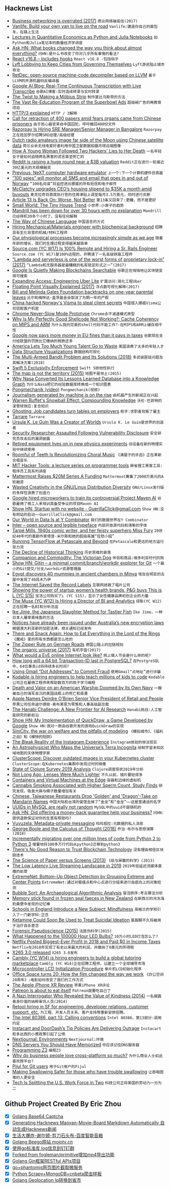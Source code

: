 ## Hacknews List


- [Business networking is overrated (2017)](https://www.nytimes.com/2017/08/24/opinion/sunday/networking-connections-business.html)  `商业网络被高估(2017)`
- [Vanlife: Build your own van to live on the road](https://divineontheroad.com/build-a-van/)  `Vanlife:建造你自己的面包车，在路上生活`
- [Lectures in Quantitative Economics as Python and Julia Notebooks](https://lectures.quantecon.org/)  `如Python和Julia笔记本的数量经济学讲座`
- [Ask HN: What books changed the way you think about almost everything?](item?id=19087418)  `问HN:是什么书改变了你对几乎所有事情的看法?`
- [React v16.8 – includes hooks](https://reactjs.org/blog/2019/02/06/react-v16.8.0.html)  `React v16.8 -包括钩子`
- [Lyft Lobbying to Keep Cities from Governing Themselves](https://humantransit.org/2019/02/lyft-lobbying-to-keep-cities-from-governing-themselves.html)  `Lyft游说阻止城市自治`
- [RetDec: open-source machine-code decompiler based on LLVM](https://retdec.com/)  `基于LLVM的开源机器码反编译器`
- [Google AI Blog: Real-Time Continuous Transcription with Live Transcribe](https://ai.googleblog.com/2019/02/real-time-continuous-transcription-with.html)  `谷歌AI博客:实时连续转录与实时转录`
- [The Twist to Making a Möbius Strip](https://www.quantamagazine.org/the-hidden-twist-to-making-a-mobius-strip-20170209)  `制作莫比乌斯带的方法`
- [The Vast Re-Education Program of the Superbowl Ads](http://churchlife.nd.edu/2019/02/05/the-vast-re-education-program-of-the-superbowl-ads/)  `超级碗广告的再教育项目`
- [HTTP/3 explained](https://http3-explained.haxx.se/en/)  `HTTP / 3解释`
- [Call for retraction of 400 papers amid fears organs came from Chinese prisoners](https://www.theguardian.com/science/2019/feb/06/call-for-retraction-of-400-scientific-papers-amid-fears-organs-came-from-chinese-prisoners)  `由于担心器官来自中国囚犯，呼吁撤回400份文件`
- [Razorpay Is Hiring SRE Manager/Senior Manager in Bangalore](item?id=19094524)  `Razorpay正在班加罗尔招聘SRE经理/高级经理`
- [Dutch radio amateurs image far side of the Moon using Chinese satellite data](https://www.camras.nl/en/blog/2018/precious-earth-and-lunar-far-side/)  `荷兰业余无线电爱好者利用中国卫星数据拍摄月球远端图像`
- [How A Young Woman Followed Two Hackers&#39; Lies to Her Death](https://www.buzzfeednews.com/article/josephbernstein/tomi-masters-down-the-rabbit-hole-i-go)  `一名年轻女子是如何追随两名黑客的谎言直至死亡的`
- [Reddit is raising a huge round near a $3B valuation](https://techcrunch.com/2019/02/05/raiseit/)  `Reddit正在进行一轮接近30亿美元的大规模融资`
- [Previous: NeXT computer hardware emulator](http://previous.alternative-system.com/)  `上一个:下一个计算机硬件仿真器`
- [“100 spies” will monitor all SMS and email that goes in and out of Norway](https://translate.google.com/translate?sl=auto&amp;tl=en&amp;u=https%3A%2F%2Fwww.nettavisen.no%2Fnyheter%2F100-spioner-skal-overvake-alle-sms-er-og-e-poster-som-gar-inn-og-ut-av-norge%2F3423589246.html)  `“100名间谍”将监控进出挪威的所有短信和电子邮件`
- [McClatchy upgrades CEO’s housing stipend to $35K a month amid buyouts](https://www.cjr.org/business_of_news/mcclatchy-upgrades-ceo-forman-housing-stipend-35k-month-buyouts.php)  `麦克拉奇将首席执行官的住房津贴上调至每月3.5万美元，同时进行买断`
- [Article 13 Is Back On: Worse, Not Better](https://juliareda.eu/2019/02/article-13-worse/)  `第13条又回来了:更糟，而不是更好`
- [Small World: The Tiny House Trend](https://believermag.com/small-world/)  `小世界:小房子的趋势`
- [Mandrill has been down for over 30 hours with no explanation](https://twitter.com/teotwaki/status/1092624972252618754)  `Mandrill已经停机30多个小时了，没有任何解释`
- [The Way of Chinese Language](http://thevivekpandey.github.io/posts/2019-02-02-way-of-chinese-language.html)  `中国语言的方式`
- [Hiring Mechanical/Materials engineer with biochemical background](item?id=19084824)  `招聘具有生化背景的机械/材料工程师`
- [Our physiological processes become increasingly simple as we age](http://nautil.us/issue/68/context/the-real-secret-of-youth-is-complexity-rp)  `随着年龄的增长，我们的生理过程变得越来越简单`
- [Source.com (YC W17) Is 100% Remote and Hiring a Sr. Rails Engineer](https://source-com.breezy.hr)  `Source.com (YC W17)是100%远程的，并聘请了一名高级铁路工程师`
- [“Lambda and serverless is one of the worst forms of proprietary lock-in” (2017)](https://www.theregister.co.uk/2017/11/06/coreos_kubernetes_v_world/)  `“Lambda和无服务器是最糟糕的私有锁定形式之一”(2017)`
- [Google Is Quietly Making Blockchains Searchable](https://www.forbes.com/sites/michaeldelcastillo/2019/02/04/navigating-bitcoin-ethereum-xrp-how-google-is-quietly-making-blockchains-searchable/)  `谷歌正在悄悄地让区块链变得可搜索`
- [Expanding Access: Engineering Uber Lite](https://eng.uber.com/engineering-uber-lite/)  `扩展访问:简化工程Uber`
- [Floating Point Visually Explained (2017)](http://fabiensanglard.net/floating_point_visually_explained/index.php)  `浮点数可视化解释(2017)`
- [Bill and Melinda Gates Foundation backtracks on one-year parental leaves](https://qz.com/work/1541822/the-bill-melinda-gates-foundation-is-backtracking-on-year-long-parental-leaves/)  `比尔和梅林达·盖茨基金会取消了为期一年的产假`
- [China hacked Norway&#39;s Visma to steal client secrets](https://www.reuters.com/article/us-china-cyber-norway-visma/china-hacked-norways-visma-to-steal-client-secrets-investigators-idUSKCN1PV141)  `中国侵入挪威Visma公司窃取客户机密`
- [Chrome Never-Slow Mode Prototype](https://chromium-review.googlesource.com/c/chromium/src/&#43;/1265506)  `Chrome永不减速模式原型`
- [Why Is My Perfectly Good Shellcode Not Working?: Cache Coherency on MIPS and ARM](https://blog.senr.io/blog/why-is-my-perfectly-good-shellcode-not-working-cache-coherency-on-mips-and-arm)  `为什么我的完美的shell代码不能工作?:在MIPS和ARM上缓存相干性`
- [Google now pays more money in EU fines than it pays in taxes](https://www.computing.co.uk/ctg/news/3070492/google-now-pays-more-money-in-eu-fines-than-it-pays-in-taxes)  `谷歌现在支付给欧盟的罚款比它缴纳的税款还多`
- [America Lets Too Much Young Talent Go to Waste](https://www.bloomberg.com/opinion/articles/2019-02-06/america-neglects-talent-of-too-many-of-its-best-and-brightest)  `美国浪费了太多的年轻人才`
- [Data Structure Visualizations](https://www.cs.usfca.edu/~galles/visualization/Algorithms.html)  `数据结构可视化`
- [The Multi-Armed Bandit Problem and Its Solutions (2018)](https://lilianweng.github.io/lil-log/2018/01/23/the-multi-armed-bandit-problem-and-its-solutions.html)  `多武装匪徒问题及其解决方案(2018)`
- [Swift 5 Exclusivity Enforcement](https://swift.org/blog/swift-5-exclusivity/)  `Swift 5排他性执行`
- [The map is not the territory (2015)](https://fs.blog/2015/11/map-and-territory/)  `地图不是领土(2015)`
- [Why Nasa Converted Its Lessons Learned Database into a Knowledge Graph](https://blog.nuclino.com/why-nasa-converted-its-lessons-learned-database-into-a-knowledge-graph)  `为什么Nasa把它的经验数据库转换成一个知识图表`
- [Pongmechanik (video)](https://archive.org/details/NiklasRoyPongmechanik)  `Pongmechanik(视频)`
- [Journalism generated by machine is on the rise](https://www.nytimes.com/2019/02/05/business/media/artificial-intelligence-journalism-robots.html)  `由机器产生的新闻正在兴起`
- [Warren Buffet&#39;s Snowball Effect: Compounding Knowledge](https://fs.blog/2019/02/compounding-knowledge/)  `沃伦·巴菲特的滚雪球效应:复合知识`
- [Ghosting: Job candidates turn tables on employers](https://www.asktheheadhunter.com/12731/ghosting-employers)  `枪手:求职者背叛了雇主`
- [Tarrare](https://en.wikipedia.org/wiki/Tarrare)  `Tarrare`
- [Ursula K. Le Guin Was a Creator of Worlds](https://www.neh.gov/article/ursula-k-le-guin-was-creator-worlds)  `Ursula K. Le Guin是世界的创造者`
- [Security Researcher Assaulted Following Vulnerability Disclosure](https://www.secjuice.com/security-researcher-assaulted-ice-atrient/)  `安全研究员攻击后的漏洞披露`
- [Retired equipment lives on in new physics experiments](https://www.symmetrymagazine.org/article/retired-equipment-lives-on-in-new-physics-experiments)  `旧设备在新的物理实验中继续使用`
- [Roomful of Teeth Is Revolutionizing Choral Music](https://www.newyorker.com/magazine/2019/02/11/roomful-of-teeth-is-revolutionizing-choral-music)  `《满屋子的牙齿》正在革新合唱音乐`
- [MIT Hacker Tools: a lecture series on programmer tools](https://hacker-tools.github.io/)  `麻省理工黑客工具:程序员工具系列讲座`
- [Mattermost Raises $20M Series A Funding](https://mattermost.com/blog/mattermost-raises-20m-series-a-funding/)  `Mattermost筹集了2000万美元的A轮融资`
- [Wasted Creativity in the GNU/Linux Distribution Diversity](https://write.as/text/wasted-creativity-in-the-gnu-linux-distribution-diversity)  `GNU/Linux发行版的多样性浪费了创造力`
- [Google hired microworkers to train its controversial Project Maven AI](https://www.theverge.com/2019/2/4/18211155/google-microworkers-maven-ai-train-pentagon-pay-salary)  `谷歌雇佣了微工人来培训其备受争议的项目Maven AI`
- [Show HN: Startup with no website - GuerillaClick@gmail.com](item?id=19094818)  `Show HN:没有网站的启动——GuerillaClick@gmail.com`
- [Our World in Data Is at Y Combinator](https://ourworldindata.org/owid-at-ycombinator)  `我们的数据世界在Y Combinator`
- [Inter – open source and legible typeface](https://github.com/rsms/inter)  `内部开放源代码和清晰的字体`
- [Tarpé Mills, 1940s comic writer, and her feisty superhero Miss Fury](https://theconversation.com/hidden-women-of-history-tarpe-mills-1940s-comic-writer-and-her-feisty-superhero-miss-fury-110179)  `20世纪40年代的喜剧作家塔普·米尔斯和她的超级英雄“狂怒小姐”`
- [Running TensorFlow at Petascale and Beyond](https://www.nextplatform.com/2019/02/04/running-tensorflow-at-petascale-and-beyond/)  `在Petascale和更远的地方运行张力流`
- [The Decline of Historical Thinking](https://www.newyorker.com/news/news-desk/the-decline-of-historical-thinking)  `历史思维的衰落`
- [Companion and Commodity: The Victorian Dog](https://lareviewofbooks.org/article/companion-and-commodity-the-victorian-dog/)  `伴侣和商品:维多利亚时代的狗`
- [Show HN: Gitin – a minimal commit/branch/workdir explorer for Git](https://github.com/isacikgoz/gitin)  `一个最小的Git提交/分支/workdir资源管理器`
- [Egypt discovers 40 mummies in ancient chambers in Minya](https://www.timesofisrael.com/egypt-discovers-40-mummies-in-ancient-chambers-in-minya/)  `埃及在明亚的古屋中发现了40具木乃伊`
- [The Internet Saved the Record Labels](https://www.bloomberg.com/news/articles/2019-02-05/vivendi-may-sell-universal-now-a-music-streaming-behemoth)  `互联网拯救了唱片公司`
- [Showing the power of startup women’s health brands, P&amp;G buys This is L (YC S15)](https://techcrunch.com/2019/02/05/showing-the-power-of-startup-womens-health-brands-pg-buys-this-is-l/)  `宝洁公司购买了L (YC S15)，显示了女性健康品牌初创企业的力量`
- [The Muse (YC W12) Is Hiring a Director of BI and Analytics](https://www.themuse.com/jobs/themuse/director-of-analytics-and-bi)  `缪斯(YC W12)正在招聘一名BI和分析总监`
- [Ike Jime, the Japanese Slaughter Method for Tastier Fish](https://guide.michelin.com/sg/dining-out/what-is-ike-jime/news)  `Ike Jime，一种日本人屠宰美味鱼的方法`
- [Notices have already been issued under Australia’s new encryption laws](https://www.innovationaus.com/2019/02/AA-bill-notices-already-issued)  `根据澳大利亚新的加密法律，相关通知已经发布`
- [There and Snack Again: How to Eat Everything in the Lord of the Rings](https://www.nate-crowley.com/single-post/2019/02/05/There-and-Snack-Again-How-to-eat-everything-in-Lord-of-the-Rings)  `《魔戒》里的所有东西都是怎么吃的`
- [The Zipper Rule on German Roads](https://www.ozy.com/immodest-proposal/german-roads-are-smarter-than-yours/60839)  `德国公路上的拉链规则`
- [The organic universe (2017)](https://www.nature.com/articles/s41550-017-0283-1)  `有机宇宙(2017)`
- [What would a EvE online Internet look like?](https://blog.benjojo.co.uk/post/eve-online-bgp-internet)  `网上情人节会是什么样的呢?`
- [How long will a 64 bit Transaction-ID last in PostgreSQL?](https://andreas.scherbaum.la/blog/archives/970-How-long-will-a-64-bit-Transaction-ID-last-in-PostgreSQL.html)  `在PostgreSQL中，64位事务id将持续多长时间?`
- [Using Gmail “Dot Addresses” to Commit Fraud](https://www.schneier.com/blog/archives/2019/02/using_gmail_dot.html)  `使用Gmail“点地址”进行诈骗`
- [Kodable is hiring engineers to help teach millions of kids to code](http://www.angel.co/kodable/jobs)  `Kodable公司正在雇佣工程师来帮助数百万的孩子学习编程`
- [Death and Valor on an American Warship Doomed by Its Own Navy](https://features.propublica.org/navy-accidents/uss-fitzgerald-destroyer-crash-crystal/)  `一艘被自己的海军击沉的美国战舰上的死亡和英勇`
- [Apple Names Deirdre O’Brien Senior Vice President of Retail and People](https://www.apple.com/newsroom/2019/02/apple-names-deirdre-obrien-senior-vice-president-of-retail-and-people/)  `苹果公司任命迪尔德丽·奥布莱恩为零售和人事高级副总裁`
- [The Hanabi Challenge: A New Frontier for AI Research](https://arxiv.org/abs/1902.00506)  `Hanabi挑战:人工智能研究的新前沿`
- [Show HN: My Implementation of QuickDraw, a Game Developed by Google](https://github.com/vietnguyen91/QuickDraw)  `Show HN:我对一款由谷歌开发的游戏QuickDraw的实现`
- [SimCity, the war on welfare and the pitfalls of modeling](https://logicmag.io/06-model-metropolis/)  `《模拟城市》、《福利之战》和《模特的陷阱》`
- [The Bleak Reality of the Instagram Experience](https://thewalrus.ca/the-bleak-reality-of-the-instagram-experience/)  `Instagram体验的惨淡现实`
- [An Astrophysicist Who Maps the Universe’s Terra Incognita](https://www.quantamagazine.org/priyamvada-natarajan-maps-the-invisible-universe-20190204/)  `绘制宇宙未知区域地图的天体物理学家`
- [ClusterScope: Discover outdated images in your Kubernetes cluster](https://www.replicated.com/clusterscope/)  `ClusterScope:在Kubernetes集群中发现过时的映像`
- [State of Clojure Survey 2019 Analysis](https://danielcompton.net/2019/02/06/clojure-survey-2019)  `Clojure调查现状2019年分析`
- [Not Long Ago, Lenses Were Much Lighter](https://photographylife.com/not-long-ago-lenses-were-much-lighter)  `不久以前，镜片要轻得多`
- [Containers and Virtual Machines at the Edge](https://blog.stackpath.com/introducing-containers-and-virtual-machines-at-the-edge)  `容器和边缘的虚拟机`
- [Cannabis Smoking Associated with Higher Sperm Count, Study Finds](https://www.bloomberg.com/news/articles/2019-02-06/cannabis-smoking-associated-with-higher-sperm-count-study-finds)  `研究发现，吸食大麻与精子数量增加有关`
- [Chinese, Taiwanese Restaurants Drop &#39;Golden&#39; and &#39;Dragon&#39;-Take on Mandarin Names](https://www.npr.org/2019/01/27/568413720/dropping-wok-and-panda-chinese-restaurants-take-on-mandarin-names)  `中国大陆和台湾的餐馆去掉了“金龙”和“金龙”——这是普通话的名字`
- [UUIDs in MySQL are really not random](https://blog.waleson.com/2019/02/uuids-in-mysql-are-really-not-random.html)  `MySQL中的uuid不是随机的`
- [Ask HN: Did offering a money-back guarantee help your business?](item?id=19085526)  `问HN:提供退款保证对你的生意有帮助吗?`
- [Vuvuzela: Metadata-private messaging](https://vuvuzela.io/getstarted)  `呜呜祖拉:元数据的私人消息`
- [George Boole and the Calculus of Thought (2018)](https://www.3quarksdaily.com/3quarksdaily/2018/02/george-boole-and-the-calculus-of-thought-5.html)  `乔治·布尔与思想演算(2018)`
- [Incrementally migrating over one million lines of code from Python 2 to Python 3](https://blogs.dropbox.com/tech/2019/02/incrementally-migrating-over-one-million-lines-of-code-from-python-2-to-python-3/)  `增量地将100多万行代码从python2迁移到python3`
- [There&#39;s No Good Reason to Trust Blockchain Technology](https://www.wired.com/story/theres-no-good-reason-to-trust-blockchain-technology/)  `没有理由相信区块链技术`
- [The Science of Paper versus Screens (2013)](https://www.scientificamerican.com/article/reading-paper-screens/)  `《纸与屏幕的科学》(2013)`
- [The Low Latency Live Streaming Landscape in 2019](https://mux.com/blog/the-low-latency-live-streaming-landscape-in-2019/)  `2019年低延迟流媒体直播的前景`
- [ExtremeNet: Bottom-Up Object Detection by Grouping Extreme and Center Points](https://github.com/xingyizhou/ExtremeNet)  `ExtremeNet:通过对极值点和中心点进行分组来进行自底向上的对象检测`
- [Bubble Sort: An Archaeological Algorithmic Analysis](https://users.cs.duke.edu/~ola/bubble/bubble.html)  `冒泡排序:考古算法分析`
- [Memory stick found in frozen seal faeces in New Zealand](https://www.bbc.com/news/world-asia-47135528)  `在新西兰的冷冻海豹粪便中发现的记忆棒`
- [Schools in England Introduce a New Subject: Mindfulness](https://www.nytimes.com/2019/02/04/world/europe/uk-mindfulness-children-school.html)  `英格兰的学校引入了一门新学科:正念`
- [Ketamine Could Soon Be Used to Treat Suicidal Ideation](https://www.bloomberg.com/news/features/2019-02-05/ketamine-could-soon-be-used-to-treat-suicidal-ideation)  `氯胺酮不久将被用于治疗自杀意念`
- [Forensic Pseudoscience (2015)](http://bostonreview.net/books-ideas/nathan-robinson-forensic-pseudoscience-criminal-justice)  `法医伪科学(2015)`
- [What Happened to the 100000 Hour LED Bulbs?](https://hackaday.com/2019/02/05/what-happened-to-the-100000-hour-led-bulbs/)  `10万小时LED灯泡怎么了?`
- [Netflix Posted Biggest-Ever Profit in 2018 and Paid $0 in Income Taxes](https://itep.org/netflix-posted-biggest-ever-profit-in-2018-and-paid-0-in-income-taxes/)  `Netflix在2018年实现了有史以来最大的利润，并缴纳了0美元的所得税`
- [X265 3.0 released](https://bitbucket.org/multicoreware/x265/src/46b84ff665fd301e384328972d3d1312a8c74599/doc/reST/releasenotes.rst?at=default&amp;fileviewer=file-view-default)  `X265 3.0发布`
- [Cambly (YC W14) is hiring engineers to build a global tutoring marketplace](https://jobs.lever.co/cambly/?department=Product&amp;team=Engineering)  `Cambly (YC W14)正在招聘工程师，以建立一个全球辅导市场`
- [Microcontroller LCD Initialization Procedure](http://web.alfredstate.edu/faculty/weimandn/lcd/lcd_initialization/lcd_initialization_index.html)  `单片机LCD初始化程序`
- [Office Space turns 20: How the film changed the way we work](http://www.bbc.com/capital/story/20190205-office-space-turns-20-how-the-film-changed-work)  `《办公空间20周年》:电影如何改变了我们的工作方式`
- [The Apple iPhone XR Review](https://www.anandtech.com/show/13912/the-apple-iphone-xr-review-brilliant-battery-life)  `苹果iPhone XR评论`
- [Patreon is about to eat itself](https://twitter.com/FoldableHuman/status/1092846201374892032)  `Patreon就要吃自己了`
- [A Nazi Interrogator Who Revealed the Value of Kindness (2014)](https://psmag.com/social-justice/nazi-interrogator-revealed-value-kindness-84747)  `一名揭露善良价值的纳粹审讯人员(2014)`
- [Retool hiring in SF for engineering, developer relations, customer support, etc.](item?id=19089624)  `为工程、开发人员关系、客户支持等重新安排招聘。`
- [The Intel 80386, part 13: Calling conventions](https://blogs.msdn.microsoft.com/oldnewthing/20190206-00/?p=100875)  `Intel 80386，第13部分:调用约定`
- [Instacart and DoorDash’s Tip Policies Are Delivering Outrage](https://www.nytimes.com/2019/02/06/technology/instacart-doordash-tipping-deliveries.html)  `Instacart和多达西的小费政策引起了公愤`
- [Nextjournal: Environments](https://nextjournal.com/nextjournal/environments)  `Nextjournal:环境`
- [DNS Servers You Should Have Memorized](https://danielmiessler.com/blog/dns-servers-you-should-have-memorized/)  `你应该记住DNS服务器`
- [Programming Z3](https://theory.stanford.edu/~nikolaj/programmingz3.html)  `编程Z3`
- [Why do business people love cross-platform so much?](https://pickaframework.com/articles/cross_platform_boss/)  `为什么商业人士如此喜欢跨平台?`
- [Pijul for Git users](https://nest.pijul.com/tae/pijul-for-git-users)  `用于Git用户的Pijul`
- [Making Swallowing Safer for those who have trouble swallowing](https://physics.aps.org/articles/v12/11)  `让吞咽困难的人更安全`
- [Tech Is Splitting the U.S. Work Force in Two](https://www.nytimes.com/2019/02/04/business/economy/productivity-inequality-wages.html)  `科技公司正将美国的劳动力一分为二`

## Github Project Created By Eric Zhou

- [x] [Golang Base64 Captcha](https://github.com/mojocn/base64Captcha)
- [x] [Generating Hacknews Maoyan-Movie-Board Markdown Automatically 自动生成Hacknews新闻](https://github.com/dejavuzhou/md-genie)
- [x] [生活大爆炸-谢尔顿-剪刀石头布-百度智能音箱](https://github.com/mojocn/dueros-bang-game)
- [x] [Golang Beego网站 mojotv.cn](https://github.com/mojocn/www.mojotv.cn)
- [x] [使用go标准库,log信息到钉钉群](https://github.com/mojocn/dooger)
- [x] [Forked from fogleman/primitive增加mp4导出功能](https://github.com/mojocn/primitive)
- [x] [Golang Gin框架RESTful APIs项目](https://github.com/JJJJJJJerk/ezier-golang-web-api-framework)
- [x] [go+phantomjs网页图片截取微服务](https://github.com/mojocn/screen_shot)
- [x] [Python Scrapy+MongoDB+cnbeta爬虫样板](https://github.com/mojocn/scrapy_mongodb_boilerplate_cnbeta)
- [x] [Golang Geolocation Ip转换到省市](https://github.com/mojocn/ip2location)